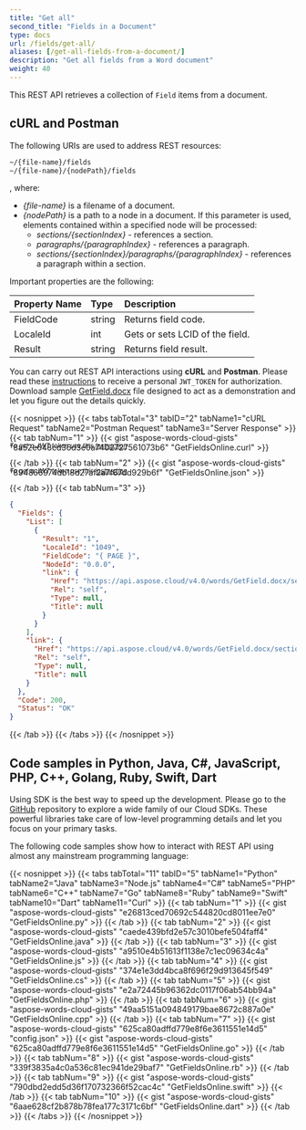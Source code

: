 ```yaml
---
title: "Get all"
second_title: "Fields in a Document"
type: docs
url: /fields/get-all/
aliases: [/get-all-fields-from-a-document/]
description: "Get all fields from a Word document"
weight: 40
---
```


This REST API retrieves a collection of `Field` items from a document.

## cURL and Postman

The following URIs are used to address REST resources:

```HTML
~/{file-name}/fields
~/{file-name}/{nodePath}/fields
```
, where:

- *{file-name}* is a filename of a document.
- *{nodePath}* is a path to a node in a document. If this parameter is used, elements contained within a specified node will be processed:
  - *sections/{sectionIndex}* - references a section.
  - *paragraphs/{paragraphIndex}* - references a paragraph.
  - *sections/{sectionIndex}/paragraphs/{paragraphIndex}* - references a paragraph within a section.

Important properties are the following:

|Property Name|Type|Description|
| :- | :- | :- |
|FieldCode|string|Returns field code.|
|LocaleId|int|Gets or sets LCID of the field.|
|Result|string|Returns field result.|

You can carry out REST API interactions using **cURL** and **Postman**. Please read these <a href="/words/getting-started/quickstart/">instructions</a> to receive a personal `JWT_TOKEN` for authorization. Download sample [GetField.docx](/words/fields/GetField.docx) file designed to act as a demonstration and let you figure out the details quickly.

{{< nosnippet >}}
{{< tabs tabTotal="3" tabID="2" tabName1="cURL Request" tabName2="Postman Request" tabName3="Server Response" >}}
{{< tab tabNum="1" >}}
{{< gist "aspose-words-cloud-gists" "8a52e648cd36d3e0a7402727561073b6" "GetFieldsOnline.curl" >}}

<p style="margin-top:-32px;font-size:80%;font-style:italic">To get a JWT token use this <a href="/words/getting-started/quickstart/">instruction</a></p>

{{< /tab >}}
{{< tab tabNum="2" >}}
{{< gist "aspose-words-cloud-gists" "894866974db18d27af2a7f67dd929b6f" "GetFieldsOnline.json" >}}

<p style="margin-top:-32px;font-size:80%;font-style:italic">To get a JWT token use this <a href="/words/getting-started/quickstart/">instruction</a></p>

{{< /tab >}}
{{< tab tabNum="3" >}}
```json
{
  "Fields": {
    "List": [
      {
        "Result": "1",
        "LocaleId": "1049",
        "FieldCode": "{ PAGE }",
        "NodeId": "0.0.0",
        "link": {
          "Href": "https://api.aspose.cloud/v4.0/words/GetField.docx/sections/0/paragraphs/0/fields/0",
          "Rel": "self",
          "Type": null,
          "Title": null
        }
      }
    ],
    "link": {
      "Href": "https://api.aspose.cloud/v4.0/words/GetField.docx/sections/0/paragraphs/0/fields",
      "Rel": "self",
      "Type": null,
      "Title": null
    }
  },
  "Code": 200,
  "Status": "OK"
}
```
{{< /tab >}}
{{< /tabs >}}
{{< /nosnippet >}}

## Code samples in Python, Java, C#, JavaScript, PHP, C++, Golang, Ruby, Swift, Dart

Using SDK is the best way to speed up the development. Please go to the [GitHub](https://github.com/aspose-words-cloud) repository to explore a wide family of our Cloud SDKs. These powerful libraries take care of low-level programming details and let you focus on your primary tasks.

The following code samples show how to interact with REST API using almost any mainstream programming language:

{{< nosnippet >}}
{{< tabs tabTotal="11" tabID="5" tabName1="Python" tabName2="Java" tabName3="Node.js" tabName4="C#" tabName5="PHP" tabName6="C++" tabName7="Go" tabName8="Ruby" tabName9="Swift" tabName10="Dart" tabName11="Curl" >}}
{{< tab tabNum="1" >}}
{{< gist "aspose-words-cloud-gists" "e26813ced70692c544820cd8011ee7e0" "GetFieldsOnline.py" >}}
{{< /tab >}}
{{< tab tabNum="2" >}}
{{< gist "aspose-words-cloud-gists" "caede439bfd2e57c3010befe504faff4" "GetFieldsOnline.java" >}}
{{< /tab >}}
{{< tab tabNum="3" >}}
{{< gist "aspose-words-cloud-gists" "a9510e4b51613f1138e7c1ec09634c4a" "GetFieldsOnline.js" >}}
{{< /tab >}}
{{< tab tabNum="4" >}}
{{< gist "aspose-words-cloud-gists" "374e1e3dd4bca8f696f29d913645f549" "GetFieldsOnline.cs" >}}
{{< /tab >}}
{{< tab tabNum="5" >}}
{{< gist "aspose-words-cloud-gists" "e2a72445b96362dc0117f06ab54bb94a" "GetFieldsOnline.php" >}}
{{< /tab >}}
{{< tab tabNum="6" >}}
{{< gist "aspose-words-cloud-gists" "49aa5151a094849179bae8672c887a0e" "GetFieldsOnline.cpp" >}}
{{< /tab >}}
{{< tab tabNum="7" >}}
{{< gist "aspose-words-cloud-gists" "625ca80adffd779e8f6e3611551e14d5" "config.json" >}}
{{< gist "aspose-words-cloud-gists" "625ca80adffd779e8f6e3611551e14d5" "GetFieldsOnline.go" >}}
{{< /tab >}}
{{< tab tabNum="8" >}}
{{< gist "aspose-words-cloud-gists" "339f3835a4c0a536c81ec941de29baf7" "GetFieldsOnline.rb" >}}
{{< /tab >}}
{{< tab tabNum="9" >}}
{{< gist "aspose-words-cloud-gists" "790dbd2edd5d36f170732366f52cac4c" "GetFieldsOnline.swift" >}}
{{< /tab >}}
{{< tab tabNum="10" >}}
{{< gist "aspose-words-cloud-gists" "6aae628cf2b878b78fea177c3171c6bf" "GetFieldsOnline.dart" >}}
{{< /tab >}}
{{< /tabs >}}
{{< /nosnippet >}}
